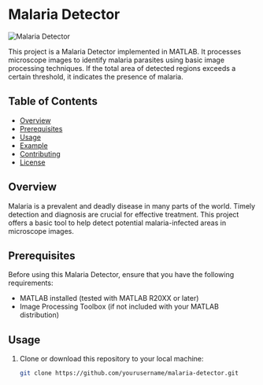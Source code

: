 # Malaria Detector

![Malaria Detector](malaria_image.jpg)

This project is a Malaria Detector implemented in MATLAB. It processes microscope images to identify malaria parasites using basic image processing techniques. If the total area of detected regions exceeds a certain threshold, it indicates the presence of malaria.

## Table of Contents

- [Overview](#overview)
- [Prerequisites](#prerequisites)
- [Usage](#usage)
- [Example](#example)
- [Contributing](#contributing)
- [License](#license)

## Overview

Malaria is a prevalent and deadly disease in many parts of the world. Timely detection and diagnosis are crucial for effective treatment. This project offers a basic tool to help detect potential malaria-infected areas in microscope images.

## Prerequisites

Before using this Malaria Detector, ensure that you have the following requirements:

- MATLAB installed (tested with MATLAB R20XX or later)
- Image Processing Toolbox (if not included with your MATLAB distribution)

## Usage

1. Clone or download this repository to your local machine:

   ```bash
   git clone https://github.com/yourusername/malaria-detector.git
